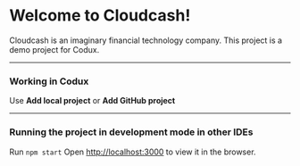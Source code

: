 # Welcome to Cloudcash!

Cloudcash is an imaginary financial technology company. This project is a demo project for Codux.

---

### Working in Codux

Use **Add local project** or **Add GitHub project**

---

### Running the project in development mode in other IDEs

Run `npm start`
Open [http://localhost:3000](http://localhost:3000) to view it in the browser.
